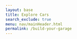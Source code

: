 ```yaml
---
layout: base
title: Explore Cars
search_exclude: true
menu: nav/mainHeader.html
permalink: /build-your-garage
---
```




<html lang="en">
<head>
    <meta charset="UTF-8">
    <meta name="viewport" content="width=device-width, initial-scale=1.0">
    <style>
        * {
            margin: 0;
            padding: 0;
            box-sizing: border-box;
        }

        body {
            font-family: 'Arial', sans-serif;
            background: linear-gradient(135deg, #ff7f00, #ffffff);
            min-height: 100vh;
            color: #333;
        }

        .container {
            max-width: 1400px;
            margin: 0 auto;
            padding: 20px;
        }

        /* 3D Car Section */
        .car-customizer {
            background: rgba(255, 255, 255, 0.95);
            border-radius: 20px;
            padding: 30px;
            margin-bottom: 30px;
            box-shadow: 0 10px 30px rgba(255, 127, 0, 0.3);
        }

        .customizer-header {
            display: flex;
            justify-content: space-between;
            align-items: center;
            margin-bottom: 30px;
        }

        .customizer-title {
            font-size: 2.5rem;
            color: #ff7f00;
            font-weight: bold;
        }

        .total-cost {
            background: #ff7f00;
            color: white;
            padding: 15px 25px;
            border-radius: 10px;
            font-size: 1.5rem;
            font-weight: bold;
        }

        .customizer-content {
            display: grid;
            grid-template-columns: 2fr 1fr;
            gap: 30px;
        }

        .car-viewer {
            background: linear-gradient(135deg, #f5f5f5, #e0e0e0);
            border-radius: 15px;
            padding: 20px;
            height: 500px;
            position: relative;
            overflow: hidden;
        }

        #car-canvas {
            width: 100%;
            height: 100%;
            border-radius: 10px;
        }

        .parts-panel {
            background: rgba(255, 247, 240, 0.8);
            border-radius: 15px;
            padding: 20px;
            height: 500px;
            overflow-y: auto;
        }

        .parts-category {
            margin-bottom: 25px;
        }

        .category-title {
            color: #ff7f00;
            font-size: 1.3rem;
            font-weight: bold;
            margin-bottom: 15px;
            border-bottom: 2px solid #ff7f00;
            padding-bottom: 5px;
        }

        .part-item {
            display: flex;
            justify-content: space-between;
            align-items: center;
            padding: 10px 15px;
            margin-bottom: 10px;
            background: white;
            border-radius: 8px;
            border: 2px solid transparent;
            cursor: pointer;
            transition: all 0.3s ease;
        }

        .part-item:hover {
            border-color: #ff7f00;
            transform: translateY(-2px);
            box-shadow: 0 5px 15px rgba(255, 127, 0, 0.3);
        }

        .part-item.selected {
            border-color: #ff7f00;
            background: rgba(255, 127, 0, 0.1);
        }

        .part-info {
            display: flex;
            flex-direction: column;
        }

        .part-name {
            font-weight: bold;
            color: #333;
        }

        .part-price {
            color: #ff7f00;
            font-weight: bold;
        }

        /* Car Gallery Section */
        .car-gallery {
            background: rgba(255, 255, 255, 0.95);
            border-radius: 20px;
            padding: 30px;
            box-shadow: 0 10px 30px rgba(255, 127, 0, 0.3);
        }

        .gallery-title {
            font-size: 2.5rem;
            color: #ff7f00;
            font-weight: bold;
            margin-bottom: 30px;
            text-align: center;
        }

        .gallery-grid {
            display: grid;
            grid-template-columns: repeat(auto-fit, minmax(300px, 1fr));
            gap: 20px;
        }

        .car-card {
            position: relative;
            border-radius: 15px;
            overflow: hidden;
            cursor: pointer;
            transition: transform 0.3s ease;
            box-shadow: 0 5px 15px rgba(0, 0, 0, 0.2);
        }

        .car-card:hover {
            transform: scale(1.05);
        }

        .car-card img {
            width: 100%;
            height: 200px;
            object-fit: cover;
        }

        .car-overlay {
            position: absolute;
            top: 0;
            left: 0;
            right: 0;
            bottom: 0;
            background: rgba(0, 0, 0, 0.3);
            display: flex;
            align-items: center;
            justify-content: center;
            opacity: 0;
            transition: opacity 0.3s ease;
        }

        .car-card:hover .car-overlay {
            opacity: 1;
        }

        .bookmark-btn {
            background: #ff7f00;
            color: white;
            border: none;
            padding: 10px 15px;
            border-radius: 8px;
            cursor: pointer;
            font-size: 1rem;
            display: flex;
            align-items: center;
            gap: 5px;
            transition: background 0.3s ease;
        }

        .bookmark-btn:hover {
            background: #e6700a;
        }

        .bookmark-btn.bookmarked {
            background: #4CAF50;
        }

        /* Bookmarks Dropdown */
        .bookmarks-container {
            position: fixed;
            top: 20px;
            right: 20px;
            z-index: 1000;
        }

        .bookmarks-toggle {
            background: #ff7f00;
            color: white;
            border: none;
            padding: 15px;
            border-radius: 50%;
            cursor: pointer;
            font-size: 1.5rem;
            box-shadow: 0 5px 15px rgba(255, 127, 0, 0.4);
            transition: transform 0.3s ease;
        }

        .bookmarks-toggle:hover {
            transform: scale(1.1);
        }

        .bookmarks-count {
            position: absolute;
            top: -5px;
            right: -5px;
            background: #e6700a;
            color: white;
            border-radius: 50%;
            width: 25px;
            height: 25px;
            display: flex;
            align-items: center;
            justify-content: center;
            font-size: 0.8rem;
            font-weight: bold;
        }

        .bookmarks-dropdown {
            position: absolute;
            top: 60px;
            right: 0;
            width: 300px;
            max-height: 400px;
            background: white;
            border-radius: 15px;
            box-shadow: 0 10px 30px rgba(0, 0, 0, 0.3);
            overflow-y: auto;
            display: none;
            z-index: 1001;
        }

        .bookmarks-dropdown.show {
            display: block;
        }

        .bookmarks-header {
            padding: 20px;
            border-bottom: 2px solid #ff7f00;
            background: rgba(255, 127, 0, 0.1);
            border-radius: 15px 15px 0 0;
        }

        .bookmarks-header h3 {
            color: #ff7f00;
            font-size: 1.3rem;
        }

        .bookmarked-item {
            display: flex;
            align-items: center;
            padding: 15px;
            border-bottom: 1px solid #eee;
            transition: background 0.3s ease;
        }

        .bookmarked-item:hover {
            background: rgba(255, 127, 0, 0.1);
        }

        .bookmarked-item img {
            width: 60px;
            height: 40px;
            object-fit: cover;
            border-radius: 5px;
            margin-right: 15px;
        }

        .bookmarked-item span {
            flex: 1;
            font-weight: bold;
            color: #333;
        }

        .remove-bookmark {
            background: #ff4444;
            color: white;
            border: none;
            padding: 5px 10px;
            border-radius: 5px;
            cursor: pointer;
            font-size: 0.8rem;
        }

        .remove-bookmark:hover {
            background: #cc0000;
        }

        .empty-bookmarks {
            padding: 40px 20px;
            text-align: center;
            color: #999;
        }

        @media (max-width: 768px) {
            .customizer-content {
                grid-template-columns: 1fr;
            }
            
            .gallery-grid {
                grid-template-columns: repeat(auto-fit, minmax(250px, 1fr));
            }
            
            .customizer-title, .gallery-title {
                font-size: 2rem;
            }
        }
    </style>
</head>
<body>
    <div class="container">
        <!-- 3D Car Customizer Section -->
        <div class="car-customizer">
            <div class="customizer-header">
                <h2 class="customizer-title">Design Your Dream Car</h2>
                <div class="total-cost">Total: $<span id="total-cost">0</span></div>
            </div>
            <div class="customizer-content">
                <div class="car-viewer">
                    <canvas id="car-canvas"></canvas>
                </div>
                <div class="parts-panel">
                    <div class="parts-category">
                        <h3 class="category-title">Body Kits</h3>
                        <div class="part-item" data-part="body" data-price="5000">
                            <div class="part-info">
                                <span class="part-name">Sport Body Kit</span>
                                <span class="part-price">+$5,000</span>
                            </div>
                        </div>
                        <div class="part-item" data-part="body" data-price="8000">
                            <div class="part-info">
                                <span class="part-name">Luxury Body Kit</span>
                                <span class="part-price">+$8,000</span>
                            </div>
                        </div>
                    </div>
                    
                    <div class="parts-category">
                        <h3 class="category-title">Wheels</h3>
                        <div class="part-item" data-part="wheels" data-price="2000">
                            <div class="part-info">
                                <span class="part-name">Racing Wheels</span>
                                <span class="part-price">+$2,000</span>
                            </div>
                        </div>
                        <div class="part-item" data-part="wheels" data-price="3500">
                            <div class="part-info">
                                <span class="part-name">Chrome Wheels</span>
                                <span class="part-price">+$3,500</span>
                            </div>
                        </div>
                    </div>
                    
                    <div class="parts-category">
                        <h3 class="category-title">Spoilers</h3>
                        <div class="part-item" data-part="spoiler" data-price="1500">
                            <div class="part-info">
                                <span class="part-name">Carbon Fiber Spoiler</span>
                                <span class="part-price">+$1,500</span>
                            </div>
                        </div>
                        <div class="part-item" data-part="spoiler" data-price="2500">
                            <div class="part-info">
                                <span class="part-name">Wing Spoiler</span>
                                <span class="part-price">+$2,500</span>
                            </div>
                        </div>
                    </div>
                    
                    <div class="parts-category">
                        <h3 class="category-title">Paint</h3>
                        <div class="part-item" data-part="paint" data-price="3000">
                            <div class="part-info">
                                <span class="part-name">Metallic Paint</span>
                                <span class="part-price">+$3,000</span>
                            </div>
                        </div>
                        <div class="part-item" data-part="paint" data-price="5000">
                            <div class="part-info">
                                <span class="part-name">Pearl Paint</span>
                                <span class="part-price">+$5,000</span>
                            </div>
                        </div>
                    </div>
                </div>
            </div>
        </div>

        <!-- Car Gallery Section -->
        <div class="car-gallery">
            <h2 class="gallery-title">Luxury Car Collection</h2>
            <div class="gallery-grid">
                <div class="car-card" data-car-name="Lamborghini Aventador">
                    <img src="https://images.unsplash.com/photo-1544636331-e26879cd4d9b?w=400&h=200&fit=crop" alt="Lamborghini Aventador">
                    <div class="car-overlay">
                        <button class="bookmark-btn" onclick="toggleBookmark(this, 'Lamborghini Aventador', 'https://images.unsplash.com/photo-1544636331-e26879cd4d9b?w=400&h=200&fit=crop')">
                            <span>📖</span> Bookmark
                        </button>
                    </div>
                </div>
                
                <div class="car-card" data-car-name="Ferrari 488">
                    <img src="https://images.unsplash.com/photo-1583121274602-3e2820c69888?w=400&h=200&fit=crop" alt="Ferrari 488">
                    <div class="car-overlay">
                        <button class="bookmark-btn" onclick="toggleBookmark(this, 'Ferrari 488', 'https://images.unsplash.com/photo-1583121274602-3e2820c69888?w=400&h=200&fit=crop')">
                            <span>📖</span> Bookmark
                        </button>
                    </div>
                </div>
                
                <div class="car-card" data-car-name="Porsche 911">
                    <img src="https://images.unsplash.com/photo-1503376780353-7e6692767b70?w=400&h=200&fit=crop" alt="Porsche 911">
                    <div class="car-overlay">
                        <button class="bookmark-btn" onclick="toggleBookmark(this, 'Porsche 911', 'https://images.unsplash.com/photo-1503376780353-7e6692767b70?w=400&h=200&fit=crop')">
                            <span>📖</span> Bookmark
                        </button>
                    </div>
                </div>
                
 <div class="car-card" data-car-name="McLaren 720S">
    <img src="https://private-user-images.githubusercontent.com/174985765/447684190-2337c015-3ff6-4c8f-80a0-15e8389b1065.jpg?jwt=eyJhbGciOiJIUzI1NiIsInR5cCI6IkpXVCJ9.eyJpc3MiOiJnaXRodWIuY29tIiwiYXVkIjoicmF3LmdpdGh1YnVzZXJjb250ZW50LmNvbSIsImtleSI6ImtleTUiLCJleHAiOjE3NDgyOTIxNjAsIm5iZiI6MTc0ODI5MTg2MCwicGF0aCI6Ii8xNzQ5ODU3NjUvNDQ3Njg0MTkwLTIzMzdjMDE1LTNmZjYtNGM4Zi04MGEwLTE1ZTgzODliMTA2NS5qcGc_WC1BbXotQWxnb3JpdGhtPUFXUzQtSE1BQy1TSEEyNTYmWC1BbXotQ3JlZGVudGlhbD1BS0lBVkNPRFlMU0E1M1BRSzRaQSUyRjIwMjUwNTI2JTJGdXMtZWFzdC0xJTJGczMlMkZhd3M0X3JlcXVlc3QmWC1BbXotRGF0ZT0yMDI1MDUyNlQyMDM3NDBaJlgtQW16LUV4cGlyZXM9MzAwJlgtQW16LVNpZ25hdHVyZT1jYWVmYjI5N2FhZWM3ZmE0OTBiMTQ2YzdhOTg1ZDVlYzYyMDQ2NTdjNWJjMjA3MTU4MzM0NzU4ZDJlYmQyNGVkJlgtQW16LVNpZ25lZEhlYWRlcnM9aG9zdCJ9.OwTAJqyDnnUZ_3UlHtZVz1-W461SfwXRjQzwenS44p8" alt="McLaren 720S">
    <div class="car-overlay">
        <button class="bookmark-btn" onclick="toggleBookmark(this, 'McLaren 720S', 'https://private-user-images.githubusercontent.com/174985765/447684190-2337c015-3ff6-4c8f-80a0-15e8389b1065.jpg?jwt=eyJhbGciOiJIUzI1NiIsInR5cCI6IkpXVCJ9.eyJpc3MiOiJnaXRodWIuY29tIiwiYXVkIjoicmF3LmdpdGh1YnVzZXJjb250ZW50LmNvbSIsImtleSI6ImtleTUiLCJleHAiOjE3NDgyOTIxNjAsIm5iZiI6MTc0ODI5MTg2MCwicGF0aCI6Ii8xNzQ5ODU3NjUvNDQ3Njg0MTkwLTIzMzdjMDE1LTNmZjYtNGM4Zi04MGEwLTE1ZTgzODliMTA2NS5qcGc_WC1BbXotQWxnb3JpdGhtPUFXUzQtSE1BQy1TSEEyNTYmWC1BbXotQ3JlZGVudGlhbD1BS0lBVkNPRFlMU0E1M1BRSzRaQSUyRjIwMjUwNTI2JTJGdXMtZWFzdC0xJTJGczMlMkZhd3M0X3JlcXVlc3QmWC1BbXotRGF0ZT0yMDI1MDUyNlQyMDM3NDBaJlgtQW16LUV4cGlyZXM9MzAwJlgtQW16LVNpZ25hdHVyZT1jYWVmYjI5N2FhZWM3ZmE0OTBiMTQ2YzdhOTg1ZDVlYzYyMDQ2NTdjNWJjMjA3MTU4MzM0NzU4ZDJlYmQyNGVkJlgtQW16LVNpZ25lZEhlYWRlcnM9aG9zdCJ9.OwTAJqyDnnUZ_3UlHtZVz1-W461SfwXRjQzwenS44p8')"
            <span>📖</span> Bookmark
        </button>
    </div>
</div>
                
                <div class="car-card" data-car-name="Bugatti Chiron">
                    <img src="https://images.unsplash.com/photo-1555215695-3004980ad54e?w=400&h=200&fit=crop" alt="Bugatti Chiron">
                    <div class="car-overlay">
                        <button class="bookmark-btn" onclick="toggleBookmark(this, 'Bugatti Chiron', 'https://images.unsplash.com/photo-1555215695-3004980ad54e?w=400&h=200&fit=crop')">
                            <span>📖</span> Bookmark
                        </button>
                    </div>
                </div>
                
                <div class="car-card" data-car-name="Aston Martin DB11">
                    <img src="https://images.unsplash.com/photo-1492144534655-ae79c964c9d7?w=400&h=200&fit=crop" alt="Aston Martin DB11">
                    <div class="car-overlay">
                        <button class="bookmark-btn" onclick="toggleBookmark(this, 'Aston Martin DB11', 'https://images.unsplash.com/photo-1492144534655-ae79c964c9d7?w=400&h=200&fit=crop')">
                            <span>📖</span> Bookmark
                        </button>
                    </div>
                </div>
                
                <div class="car-card" data-car-name="BMW i8">
                    <img src="https://images.unsplash.com/photo-1555626906-fcf10d6851b4?w=400&h=200&fit=crop" alt="BMW i8">
                    <div class="car-overlay">
                        <button class="bookmark-btn" onclick="toggleBookmark(this, 'BMW i8', 'https://images.unsplash.com/photo-1555626906-fcf10d6851b4?w=400&h=200&fit=crop')">
                            <span>📖</span> Bookmark
                        </button>
                    </div>
                </div>
                
<div class="car-card" data-car-name="Rolls Royce Phantom">
    <img src="https://private-user-images.githubusercontent.com/174985765/447684882-de6d4248-a383-4bb3-a241-aa9963e00a38.jpg?jwt=eyJhbGciOiJIUzI1NiIsInR5cCI6IkpXVCJ9.eyJpc3MiOiJnaXRodWIuY29tIiwiYXVkIjoicmF3LmdpdGh1YnVzZXJjb250ZW50LmNvbSIsImtleSI6ImtleTUiLCJleHAiOjE3NDgyOTI0MTgsIm5iZiI6MTc0ODI5MjExOCwicGF0aCI6Ii8xNzQ5ODU3NjUvNDQ3Njg0ODgyLWRlNmQ0MjQ4LWEzODMtNGJiMy1hMjQxLWFhOTk2M2UwMGEzOC5qcGc_WC1BbXotQWxnb3JpdGhtPUFXUzQtSE1BQy1TSEEyNTYmWC1BbXotQ3JlZGVudGlhbD1BS0lBVkNPRFlMU0E1M1BRSzRaQSUyRjIwMjUwNTI2JTJGdXMtZWFzdC0xJTJGczMlMkZhd3M0X3JlcXVlc3QmWC1BbXotRGF0ZT0yMDI1MDUyNlQyMDQxNThaJlgtQW16LUV4cGlyZXM9MzAwJlgtQW16LVNpZ25hdHVyZT01NTQ0ZmM2NmQ1ZTBlNDA4M2I3YTQ0NGJlNGYwMGE5YWEzM2FjODRlNDI2NjI1OWJhMjkwOWM2ZGM0ZGRlNjlkJlgtQW16LVNpZ25lZEhlYWRlcnM9aG9zdCJ9.K9YwRIEFjvDjYzr3IefBaI5q-7_ixW-p1uFwgAB_SaM" alt="Rolls Royce Phantom">
    <div class="car-overlay">
        <button class="bookmark-btn" onclick="toggleBookmark(this, 'Rolls Royce Phantom', 'https://private-user-images.githubusercontent.com/174985765/447684882-de6d4248-a383-4bb3-a241-aa9963e00a38.jpg?jwt=eyJhbGciOiJIUzI1NiIsInR5cCI6IkpXVCJ9.eyJpc3MiOiJnaXRodWIuY29tIiwiYXVkIjoicmF3LmdpdGh1YnVzZXJjb250ZW50LmNvbSIsImtleSI6ImtleTUiLCJleHAiOjE3NDgyOTI0MTgsIm5iZiI6MTc0ODI5MjExOCwicGF0aCI6Ii8xNzQ5ODU3NjUvNDQ3Njg0ODgyLWRlNmQ0MjQ4LWEzODMtNGJiMy1hMjQxLWFhOTk2M2UwMGEzOC5qcGc_WC1BbXotQWxnb3JpdGhtPUFXUzQtSE1BQy1TSEEyNTYmWC1BbXotQ3JlZGVudGlhbD1BS0lBVkNPRFlMU0E1M1BRSzRaQSUyRjIwMjUwNTI2JTJGdXMtZWFzdC0xJTJGczMlMkZhd3M0X3JlcXVlc3QmWC1BbXotRGF0ZT0yMDI1MDUyNlQyMDQxNThaJlgtQW16LUV4cGlyZXM9MzAwJlgtQW16LVNpZ25hdHVyZT01NTQ0ZmM2NmQ1ZTBlNDA4M2I3YTQ0NGJlNGYwMGE5YWEzM2FjODRlNDI2NjI1OWJhMjkwOWM2ZGM0ZGRlNjlkJlgtQW16LVNpZ25lZEhlYWRlcnM9aG9zdCJ9.K9YwRIEFjvDjYzr3IefBaI5q-7_ixW-p1uFwgAB_SaM')">
            <span>📖</span> Bookmark
        </button>
    </div>
</div>
                
                <div class="car-card" data-car-name="Mercedes AMG GT">
                    <img src="https://images.unsplash.com/photo-1617469767053-d3b523a0b982?w=400&h=200&fit=crop" alt="Mercedes AMG GT">
                    <div class="car-overlay">
                        <button class="bookmark-btn" onclick="toggleBookmark(this, 'Mercedes AMG GT', 'https://images.unsplash.com/photo-1617469767053-d3b523a0b982?w=400&h=200&fit=crop')">
                            <span>📖</span> Bookmark
                        </button>
                    </div>
                </div>
                
                <div class="car-card" data-car-name="Koenigsegg Regera">
                    <img src="https://images.unsplash.com/photo-1552519507-da3b142c6e3d?w=400&h=200&fit=crop" alt="Koenigsegg Regera">
                    <div class="car-overlay">
                        <button class="bookmark-btn" onclick="toggleBookmark(this, 'Koenigsegg Regera', 'https://images.unsplash.com/photo-1552519507-da3b142c6e3d?w=400&h=200&fit=crop')">
                            <span>📖</span> Bookmark
                        </button>
                    </div>
                </div>
                
                <div class="car-card" data-car-name="Pagani Huayra">
                    <img src="https://images.unsplash.com/photo-1605559424843-9e4c228bf1c2?w=400&h=200&fit=crop" alt="Pagani Huayra">
                    <div class="car-overlay">
                        <button class="bookmark-btn" onclick="toggleBookmark(this, 'Pagani Huayra', 'https://images.unsplash.com/photo-1605559424843-9e4c228bf1c2?w=400&h=200&fit=crop')">
                            <span>📖</span> Bookmark
                        </button>
                    </div>
                </div>
                
                <div class="car-card" data-car-name="Tesla Model S Plaid">
                    <img src="https://images.unsplash.com/photo-1617788138017-80ad40651399?w=400&h=200&fit=crop" alt="Tesla Model S Plaid">
                    <div class="car-overlay">
                        <button class="bookmark-btn" onclick="toggleBookmark(this, 'Tesla Model S Plaid', 'https://images.unsplash.com/photo-1617788138017-80ad40651399?w=400&h=200&fit=crop')">
                            <span>📖</span> Bookmark
                        </button>
                    </div>
                </div>
            </div>
        </div>
    </div>

    <!-- Bookmarks Dropdown -->
    <div class="bookmarks-container">
        <button class="bookmarks-toggle" onclick="toggleBookmarksDropdown()">
            📖
            <span class="bookmarks-count" id="bookmarks-count">0</span>
        </button>
        <div class="bookmarks-dropdown" id="bookmarks-dropdown">
            <div class="bookmarks-header">
                <h3>My Collection</h3>
            </div>
            <div id="bookmarks-list">
                <div class="empty-bookmarks">
                    No bookmarks yet. Start collecting your favorite cars!
                </div>
            </div>
        </div>
    </div>

    <script src="https://cdnjs.cloudflare.com/ajax/libs/three.js/r128/three.min.js"></script>
    <script>
        // 3D Car Setup
        let scene, camera, renderer, car, selectedParts = {};
        let baseCost = 0;
        let currentCost = baseCost;

        function init3DCar() {
            const canvas = document.getElementById('car-canvas');
            const container = canvas.parentElement;
            
            scene = new THREE.Scene();
            scene.background = new THREE.Color(0xf0f0f0);
            
            camera = new THREE.PerspectiveCamera(75, container.clientWidth / container.clientHeight, 0.1, 1000);
            renderer = new THREE.WebGLRenderer({ canvas: canvas, antialias: true });
            renderer.setSize(container.clientWidth, container.clientHeight);
            renderer.shadowMap.enabled = true;
            renderer.shadowMap.type = THREE.PCFSoftShadowMap;
            
            // Lighting
            const ambientLight = new THREE.AmbientLight(0xffffff, 0.6);
            scene.add(ambientLight);
            
            const directionalLight = new THREE.DirectionalLight(0xffffff, 0.8);
            directionalLight.position.set(10, 10, 5);
            directionalLight.castShadow = true;
            directionalLight.shadow.mapSize.width = 2048;
            directionalLight.shadow.mapSize.height = 2048;
            scene.add(directionalLight);
            
            // Create car group
            car = new THREE.Group();
            
            // Car body (main chassis)
            const bodyGeometry = new THREE.BoxGeometry(4, 1.5, 8);
            const bodyMaterial = new THREE.MeshPhongMaterial({ 
                color: 0xff7f00,
                shininess: 100,
                specular: 0x111111
            });
            const body = new THREE.Mesh(bodyGeometry, bodyMaterial);
            body.position.y = 1;
            body.castShadow = true;
            body.receiveShadow = true;
            car.add(body);
            
            // Car roof/cabin
            const roofGeometry = new THREE.BoxGeometry(3.2, 1.2, 4);
            const roofMaterial = new THREE.MeshPhongMaterial({ 
                color: 0xff7f00,
                shininess: 100,
                specular: 0x111111
            });
            const roof = new THREE.Mesh(roofGeometry, roofMaterial);
            roof.position.y = 2.35;
            roof.position.z = -0.5;
            roof.castShadow = true;
            roof.receiveShadow = true;
            car.add(roof);
            
            // Hood
            const hoodGeometry = new THREE.BoxGeometry(3.8, 0.3, 2);
            const hoodMaterial = new THREE.MeshPhongMaterial({ 
                color: 0xff7f00,
                shininess: 100,
                specular: 0x111111
            });
            const hood = new THREE.Mesh(hoodGeometry, hoodMaterial);
            hood.position.y = 1.9;
            hood.position.z = 2.5;
            hood.castShadow = true;
            hood.receiveShadow = true;
            car.add(hood);
            
            // Front bumper
            const bumperGeometry = new THREE.BoxGeometry(4.2, 0.5, 0.8);
            const bumperMaterial = new THREE.MeshPhongMaterial({ 
                color: 0x333333,
                shininess: 50
            });
            const frontBumper = new THREE.Mesh(bumperGeometry, bumperMaterial);
            frontBumper.position.y = 0.5;
            frontBumper.position.z = 4.1;
            car.add(frontBumper);
            
            // Rear bumper
            const rearBumper = new THREE.Mesh(bumperGeometry, bumperMaterial);
            rearBumper.position.y = 0.5;
            rearBumper.position.z = -4.1;
            car.add(rearBumper);
            
            // Wheels
            const wheelGeometry = new THREE.CylinderGeometry(0.8, 0.8, 0.4, 16);
            const wheelMaterial = new THREE.MeshPhongMaterial({ 
                color: 0x222222,
                shininess: 30
            });
            
            // Front left wheel
            const wheel1 = new THREE.Mesh(wheelGeometry, wheelMaterial);
            wheel1.position.set(-2.4, 0.8, 2.8);
            wheel1.rotation.z = Math.PI / 2;
            wheel1.castShadow = true;
            car.add(wheel1);
            
            // Front right wheel
            const wheel2 = new THREE.Mesh(wheelGeometry, wheelMaterial);
            wheel2.position.set(2.4, 0.8, 2.8);
            wheel2.rotation.z = Math.PI / 2;
            wheel2.castShadow = true;
            car.add(wheel2);
            
            // Rear left wheel
            const wheel3 = new THREE.Mesh(wheelGeometry, wheelMaterial);
            wheel3.position.set(-2.4, 0.8, -2.8);
            wheel3.rotation.z = Math.PI / 2;
            wheel3.castShadow = true;
            car.add(wheel3);
            
            // Rear right wheel
            const wheel4 = new THREE.Mesh(wheelGeometry, wheelMaterial);
            wheel4.position.set(2.4, 0.8, -2.8);
            wheel4.rotation.z = Math.PI / 2;
            wheel4.castShadow = true;
            car.add(wheel4);
            
            // Add ground plane
            const groundGeometry = new THREE.PlaneGeometry(20, 20);
            const groundMaterial = new THREE.MeshLambertMaterial({ color: 0xcccccc });
            const ground = new THREE.Mesh(groundGeometry, groundMaterial);
            ground.rotation.x = -Math.PI / 2;
            ground.position.y = -0.5;
            ground.receiveShadow = true;
            scene.add(ground);
            
            scene.add(car);
            
            camera.position.set(10, 6, 10);
            camera.lookAt(0, 1, 0);
            
            // Handle window resize
            window.addEventListener('resize', () => {
                const width = container.clientWidth;
                const height = container.clientHeight;
                camera.aspect = width / height;
                camera.updateProjectionMatrix();
                renderer.setSize(width, height);
            });
            
            animate();
        }
        
        function animate() {
            requestAnimationFrame(animate);
            car.rotation.y += 0.005;
            renderer.render(scene, camera);
        }
        
        // Parts selection
        document.addEventListener('DOMContentLoaded', function() {
            init3DCar();
            
            const partItems = document.querySelectorAll('.part-item');
            partItems.forEach(item => {
                item.addEventListener('click', function() {
                    const partType = this.getAttribute('data-part');
                    const partPrice = parseInt(this.getAttribute('data-price'));
                    
                    // Remove selection from other parts in the same category
                    const categoryItems = document.querySelectorAll(`[data-part="${partType}"]`);
                    categoryItems.forEach(catItem => catItem.classList.remove('selected'));
                    
                    // Add selection to clicked item
                    this.classList.add('selected');
                    
                    // Update selected parts and cost
                    if (selectedParts[partType]) {
                        currentCost -= selectedParts[partType];
                    }
                    selectedParts[partType] = partPrice;
                    currentCost += partPrice;
                    
                    // Update cost display
                    document.getElementById('total-cost').textContent = currentCost.toLocaleString();
                    
                    // Update car appearance based on selected part
                    updateCarAppearance(partType, this.querySelector('.part-name').textContent);
                });
            });
        });
        
        function updateCarAppearance(partType, partName) {
            // Update the 3D car model based on selected parts
            if (!car || !car.children) return;
            
            switch(partType) {
                case 'paint':
                    // Update car body colors (body, roof, hood)
                    const bodyParts = [car.children[0], car.children[1], car.children[2]]; // body, roof, hood
                    bodyParts.forEach(part => {
                        if (part && part.material) {
                            if (partName.includes('Metallic')) {
                                part.material.color.setHex(0x4169E1); // Royal Blue
                            } else if (partName.includes('Pearl')) {
                                part.material.color.setHex(0xFFD700); // Gold
                            }
                        }
                    });
                    break;
                case 'wheels':
                    // Update wheel colors (last 4 children should be wheels)
                    for (let i = car.children.length - 4; i < car.children.length; i++) {
                        if (car.children[i] && car.children[i].material) {
                            if (partName.includes('Chrome')) {
                                car.children[i].material.color.setHex(0xC0C0C0); // Silver/Chrome
                            } else if (partName.includes('Racing')) {
                                car.children[i].material.color.setHex(0x000000); // Black
                            }
                        }
                    }
                    break;
                case 'spoiler':
                    // Remove existing spoiler if any
                    const existingSpoiler = car.children.find(child => child.userData && child.userData.type === 'spoiler');
                    if (existingSpoiler) {
                        car.remove(existingSpoiler);
                    }
                    
                    // Add new spoiler
                    let spoilerGeometry, spoilerMaterial;
                    if (partName.includes('Carbon Fiber')) {
                        spoilerGeometry = new THREE.BoxGeometry(3.5, 0.2, 0.5);
                        spoilerMaterial = new THREE.MeshPhongMaterial({ color: 0x1a1a1a });
                    } else if (partName.includes('Wing')) {
                        spoilerGeometry = new THREE.BoxGeometry(4, 0.3, 1);
                        spoilerMaterial = new THREE.MeshPhongMaterial({ color: 0x333333 });
                    }
                    
                    if (spoilerGeometry && spoilerMaterial) {
                        const spoiler = new THREE.Mesh(spoilerGeometry, spoilerMaterial);
                        spoiler.position.set(0, 2.5, -4.5);
                        spoiler.userData = { type: 'spoiler' };
                        spoiler.castShadow = true;
                        car.add(spoiler);
                    }
                    break;
                case 'body':
                    // This could modify the car's overall shape or add body kit elements
                    // For now, we'll just change the bumper colors to indicate body kit changes
                    const bumpers = [car.children[3], car.children[4]]; // front and rear bumpers
                    bumpers.forEach(bumper => {
                        if (bumper && bumper.material) {
                            if (partName.includes('Sport')) {
                                bumper.material.color.setHex(0x222222); // Dark grey
                            } else if (partName.includes('Luxury')) {
                                bumper.material.color.setHex(0x444444); // Lighter grey
                            }
                        }
                    });
                    break;
            }
        }
        
        // Bookmarks functionality
        let bookmarks = [];
        
        function toggleBookmark(button, carName, imageUrl) {
            const existingIndex = bookmarks.findIndex(bookmark => bookmark.name === carName);
            
            if (existingIndex > -1) {
                bookmarks.splice(existingIndex, 1);
                button.classList.remove('bookmarked');
                button.innerHTML = '<span>📖</span> Bookmark';
            } else {
                bookmarks.push({ name: carName, image: imageUrl });
                button.classList.add('bookmarked');
                button.innerHTML = '<span>📖</span> Bookmarked';
            }
            
            updateBookmarksDisplay();
        }
        
        function updateBookmarksDisplay() {
            const count = document.getElementById('bookmarks-count');
            const list = document.getElementById('bookmarks-list');
            
            count.textContent = bookmarks.length;
            
            if (bookmarks.length === 0) {
                list.innerHTML = '<div class="empty-bookmarks">No bookmarks yet. Start collecting your favorite cars!</div>';
            } else {
                list.innerHTML = bookmarks.map((bookmark, index) => `
                    <div class="bookmarked-item">
                        <img src="${bookmark.image}" alt="${bookmark.name}">
                        <span>${bookmark.name}</span>
                        <button class="remove-bookmark" onclick="removeBookmark(${index})">Remove</button>
                    </div>
                `).join('');
            }
        }
        
        function removeBookmark(index) {
            const removedBookmark = bookmarks[index];
            bookmarks.splice(index, 1);
            
            // Update the bookmark button in the gallery
            const carCards = document.querySelectorAll('.car-card');
            carCards.forEach(card => {
                if (card.getAttribute('data-car-name') === removedBookmark.name) {
                    const button = card.querySelector('.bookmark-btn');
                    if (button) {
                        button.classList.remove('bookmarked');
                        button.innerHTML = '<span>📖</span> Bookmark';
                    }
                }
            });
            
            updateBookmarksDisplay();
        }
        
        function toggleBookmarksDropdown() {
            const dropdown = document.getElementById('bookmarks-dropdown');
            dropdown.classList.toggle('show');
        }
        
        // Close dropdown when clicking outside
        document.addEventListener('click', function(event) {
            const dropdown = document.getElementById('bookmarks-dropdown');
            const toggle = document.querySelector('.bookmarks-toggle');
            
            if (!dropdown.contains(event.target) && !toggle.contains(event.target)) {
                dropdown.classList.remove('show');
            }
        });
    </script>



// large_data.js - A file with lots of data for GitHub activity
const largeDataSet = {
  users: [
    { id: 1, name: "Alice Johnson", email: "alice@example.com", age: 28, city: "New York" },
    { id: 2, name: "Bob Smith", email: "bob@example.com", age: 34, city: "Los Angeles" },
    { id: 3, name: "Charlie Brown", email: "charlie@example.com", age: 25, city: "Chicago" },
    { id: 4, name: "Diana Wilson", email: "diana@example.com", age: 31, city: "Houston" },
    { id: 5, name: "Edward Davis", email: "edward@example.com", age: 29, city: "Phoenix" },
    { id: 6, name: "Fiona Miller", email: "fiona@example.com", age: 27, city: "Philadelphia" },
    { id: 7, name: "George Garcia", email: "george@example.com", age: 33, city: "San Antonio" },
    { id: 8, name: "Hannah Rodriguez", email: "hannah@example.com", age: 26, city: "San Diego" },
    { id: 9, name: "Ian Martinez", email: "ian@example.com", age: 30, city: "Dallas" },
    { id: 10, name: "Julia Anderson", email: "julia@example.com", age: 32, city: "San Jose" },
    { id: 11, name: "Kevin Taylor", email: "kevin@example.com", age: 35, city: "Austin" },
    { id: 12, name: "Laura Thomas", email: "laura@example.com", age: 24, city: "Jacksonville" },
    { id: 13, name: "Michael Jackson", email: "michael@example.com", age: 28, city: "Fort Worth" },
    { id: 14, name: "Nancy White", email: "nancy@example.com", age: 36, city: "Columbus" },
    { id: 15, name: "Oliver Harris", email: "oliver@example.com", age: 29, city: "Charlotte" },
    { id: 16, name: "Patricia Martin", email: "patricia@example.com", age: 31, city: "San Francisco" },
    { id: 17, name: "Quincy Thompson", email: "quincy@example.com", age: 27, city: "Indianapolis" },
    { id: 18, name: "Rachel Garcia", email: "rachel@example.com", age: 33, city: "Seattle" },
    { id: 19, name: "Samuel Lee", email: "samuel@example.com", age: 30, city: "Denver" },
    { id: 20, name: "Tina Clark", email: "tina@example.com", age: 25, city: "Washington" }
  ],
  
  products: [
    { id: 1, name: "Laptop Pro", price: 1299.99, category: "Electronics", stock: 45 },
    { id: 2, name: "Wireless Mouse", price: 29.99, category: "Electronics", stock: 120 },
    { id: 3, name: "Gaming Keyboard", price: 89.99, category: "Electronics", stock: 67 },
    { id: 4, name: "4K Monitor", price: 399.99, category: "Electronics", stock: 23 },
    { id: 5, name: "USB Cable", price: 12.99, category: "Electronics", stock: 200 },
    { id: 6, name: "Desk Chair", price: 199.99, category: "Furniture", stock: 34 },
    { id: 7, name: "Standing Desk", price: 299.99, category: "Furniture", stock: 18 },
    { id: 8, name: "Table Lamp", price: 49.99, category: "Furniture", stock: 56 },
    { id: 9, name: "Bookshelf", price: 129.99, category: "Furniture", stock: 28 },
    { id: 10, name: "Coffee Mug", price: 14.99, category: "Kitchen", stock: 89 },
    { id: 11, name: "Water Bottle", price: 19.99, category: "Kitchen", stock: 145 },
    { id: 12, name: "Notebook", price: 8.99, category: "Office", stock: 167 },
    { id: 13, name: "Pen Set", price: 15.99, category: "Office", stock: 234 },
    { id: 14, name: "Backpack", price: 59.99, category: "Travel", stock: 78 },
    { id: 15, name: "Travel Mug", price: 24.99, category: "Travel", stock: 92 }
  ],

  companies: [
    { id: 1, name: "TechCorp Inc", industry: "Technology", employees: 1500, revenue: 50000000 },
    { id: 2, name: "Global Solutions", industry: "Consulting", employees: 850, revenue: 25000000 },
    { id: 3, name: "Innovation Labs", industry: "Research", employees: 320, revenue: 8000000 },
    { id: 4, name: "Digital Dynamics", industry: "Software", employees: 750, revenue: 35000000 },
    { id: 5, name: "Future Systems", industry: "Technology", employees: 1200, revenue: 42000000 },
    { id: 6, name: "Creative Agency", industry: "Marketing", employees: 180, revenue: 6000000 },
    { id: 7, name: "Data Insights", industry: "Analytics", employees: 420, revenue: 15000000 },
    { id: 8, name: "Cloud Networks", industry: "Infrastructure", employees: 680, revenue: 28000000 },
    { id: 9, name: "Mobile First", industry: "App Development", employees: 290, revenue: 12000000 },
    { id: 10, name: "AI Ventures", industry: "Artificial Intelligence", employees: 540, revenue: 22000000 }
  ],

  countries: [
    { code: "US", name: "United States", population: 331000000, capital: "Washington D.C." },
    { code: "CA", name: "Canada", population: 38000000, capital: "Ottawa" },
    { code: "UK", name: "United Kingdom", population: 67000000, capital: "London" },
    { code: "FR", name: "France", population: 67000000, capital: "Paris" },
    { code: "DE", name: "Germany", population: 83000000, capital: "Berlin" },
    { code: "IT", name: "Italy", population: 60000000, capital: "Rome" },
    { code: "ES", name: "Spain", population: 47000000, capital: "Madrid" },
    { code: "JP", name: "Japan", population: 125000000, capital: "Tokyo" },
    { code: "AU", name: "Australia", population: 25000000, capital: "Canberra" },
    { code: "BR", name: "Brazil", population: 212000000, capital: "Brasília" }
  ],

  colors: [
    "#FF0000", "#00FF00", "#0000FF", "#FFFF00", "#FF00FF", "#00FFFF",
    "#800000", "#008000", "#000080", "#808000", "#800080", "#008080",
    "#FFA500", "#FFC0CB", "#A52A2A", "#808080", "#000000", "#FFFFFF",
    "#FFD700", "#C0C0C0", "#FF6347", "#40E0D0", "#EE82EE", "#F0E68C"
  ],

  dummyData: {
    lorem: "Lorem ipsum dolor sit amet, consectetur adipiscing elit, sed do eiusmod tempor incididunt ut labore et dolore magna aliqua.",
    numbers: [1, 2, 3, 4, 5, 6, 7, 8, 9, 10, 11, 12, 13, 14, 15, 16, 17, 18, 19, 20],
    booleans: [true, false, true, true, false, false, true, false, true, false],
    dates: ["2024-01-01", "2024-02-15", "2024-03-20", "2024-04-10", "2024-05-25"],
    keywords: ["javascript", "python", "react", "nodejs", "mongodb", "sql", "html", "css"]
  }
};

// Utility functions
function generateRandomId() {
  return Math.random().toString(36).substr(2, 9);
}

function getCurrentTimestamp() {
  return new Date().toISOString();
}

function shuffleArray(array) {
  const shuffled = [...array];
  for (let i = shuffled.length - 1; i > 0; i--) {
    const j = Math.floor(Math.random() * (i + 1));
    [shuffled[i], shuffled[j]] = [shuffled[j], shuffled[i]];
  }
  return shuffled;
}

function generateRandomUser() {
  const firstNames = ["John", "Jane", "Mike", "Sarah", "David", "Emma", "Chris", "Lisa"];
  const lastNames = ["Smith", "Johnson", "Williams", "Brown", "Jones", "Garcia", "Miller"];
  
  return {
    id: generateRandomId(),
    firstName: firstNames[Math.floor(Math.random() * firstNames.length)],
    lastName: lastNames[Math.floor(Math.random() * lastNames.length)],
    age: Math.floor(Math.random() * 50) + 18,
    createdAt: getCurrentTimestamp()
  };
}

// Sample configurations
const configurations = {
  api: {
    baseUrl: "https://api.example.com",
    timeout: 5000,
    retries: 3,
    endpoints: {
      users: "/users",
      products: "/products",
      orders: "/orders",
      analytics: "/analytics"
    }
  },
  database: {
    host: "localhost",
    port: 5432,
    name: "sample_db",
    ssl: false,
    poolSize: 10
  },
  cache: {
    ttl: 3600,
    maxSize: 1000,
    strategy: "lru"
  }
};

// Export everything
module.exports = {
  largeDataSet,
  generateRandomId,
  getCurrentTimestamp,
  shuffleArray,
  generateRandomUser,
  configurations
};

// Additional sample data for padding
const additionalSampleData = {
  animals: [
    "Lion", "Tiger", "Elephant", "Giraffe", "Zebra", "Monkey", "Kangaroo",
    "Penguin", "Dolphin", "Whale", "Shark", "Eagle", "Parrot", "Owl",
    "Bear", "Wolf", "Fox", "Rabbit", "Squirrel", "Deer"
  ],
  
  cities: [
    "New York", "London", "Paris", "Tokyo", "Sydney", "Toronto", "Berlin",
    "Rome", "Madrid", "Amsterdam", "Stockholm", "Copenhagen", "Vienna",
    "Prague", "Budapest", "Warsaw", "Helsinki", "Oslo", "Dublin", "Lisbon"
  ],
  
  foods: [
    "Pizza", "Burger", "Pasta", "Sushi", "Tacos", "Salad", "Soup", "Sandwich",
    "Rice", "Bread", "Cheese", "Chicken", "Beef", "Fish", "Vegetables",
    "Fruits", "Dessert", "Ice Cream", "Cake", "Cookies"
  ],
  
  hobbies: [
    "Reading", "Writing", "Painting", "Drawing", "Photography", "Music",
    "Dancing", "Singing", "Cooking", "Gardening", "Hiking", "Cycling",
    "Swimming", "Running", "Yoga", "Gaming", "Movies", "Travel", "Sports"
  ]
};

// More utility functions for completeness
function formatCurrency(amount, currency = 'USD') {
  return new Intl.NumberFormat('en-US', {
    style: 'currency',
    currency: currency
  }).format(amount);
}

function validateEmail(email) {
  const re = /^[^\s@]+@[^\s@]+\.[^\s@]+$/;
  return re.test(email);
}

function capitalizeFirstLetter(string) {
  return string.charAt(0).toUpperCase() + string.slice(1);
}

function getRandomElement(array) {
  return array[Math.floor(Math.random() * array.length)];
}

function delay(ms) {
  return new Promise(resolve => setTimeout(resolve, ms));
}

console.log("Large data file loaded successfully!");
console.log(`Total users: ${largeDataSet.users.length}`);
console.log(`Total products: ${largeDataSet.products.length}`);
console.log(`Total companies: ${largeDataSet.companies.length}`);